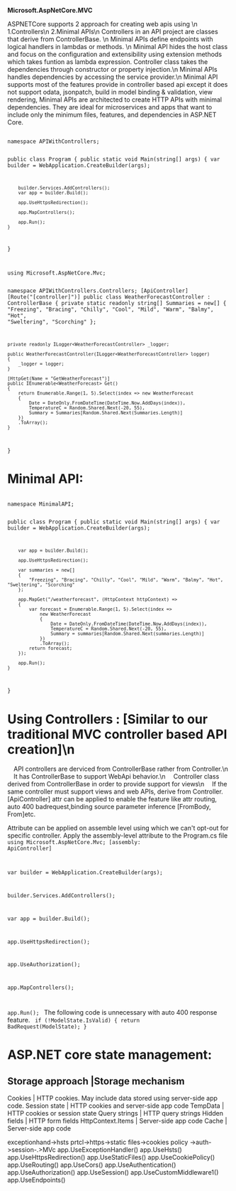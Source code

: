 **Microsoft.AspNetCore.MVC**

ASPNETCore supports 2 approach for creating web apis using \n
	1.Controllers\n
	2.Minimal APIs\n
Controllers in an API project are classes that derive from ControllerBase. \n
Minimal APIs define endpoints with logical handlers in lambdas or methods. \n
Minimal API hides the host class and focus on the configuration and extensibility using extension methods which takes funtion as lambda expression.
Controller class takes the dependencies through constructor or property injection.\n
Minimal APIs handles dependencies by accessing the service provider.\n
Minimal API supports most of the features provide in controller based api except it does not support odata, jsonpatch, 
build in model binding & validation, view rendering, 
Minimal APIs are architected to create HTTP APIs with minimal dependencies.
They are ideal for microservices and apps that want to include only the minimum files, features, and dependencies in ASP.NET Core.

<code>
namespace APIWithControllers;

public class Program
{
    public static void Main(string[] args)
    {
        var builder = WebApplication.CreateBuilder(args);

        builder.Services.AddControllers();
        var app = builder.Build();

        app.UseHttpsRedirection();

        app.MapControllers();

        app.Run();
    }
}

</code>

<code>
using Microsoft.AspNetCore.Mvc;

namespace APIWithControllers.Controllers;
[ApiController]
[Route("[controller]")]
public class WeatherForecastController : ControllerBase
{
    private static readonly string[] Summaries = new[]
    {
        "Freezing", "Bracing", "Chilly", "Cool", "Mild", "Warm", "Balmy", "Hot", "Sweltering", "Scorching"
    };

    private readonly ILogger<WeatherForecastController> _logger;

    public WeatherForecastController(ILogger<WeatherForecastController> logger)
    {
        _logger = logger;
    }

    [HttpGet(Name = "GetWeatherForecast")]
    public IEnumerable<WeatherForecast> Get()
    {
        return Enumerable.Range(1, 5).Select(index => new WeatherForecast
        {
            Date = DateOnly.FromDateTime(DateTime.Now.AddDays(index)),
            TemperatureC = Random.Shared.Next(-20, 55),
            Summary = Summaries[Random.Shared.Next(Summaries.Length)]
        })
        .ToArray();
    }
}
</code>

Minimal API:
============

<code>
namespace MinimalAPI;

public class Program
{
    public static void Main(string[] args)
    {
        var builder = WebApplication.CreateBuilder(args);

        var app = builder.Build();

        app.UseHttpsRedirection();

        var summaries = new[]
        {
            "Freezing", "Bracing", "Chilly", "Cool", "Mild", "Warm", "Balmy", "Hot", "Sweltering", "Scorching"
        };

        app.MapGet("/weatherforecast", (HttpContext httpContext) =>
        {
            var forecast = Enumerable.Range(1, 5).Select(index =>
                new WeatherForecast
                {
                    Date = DateOnly.FromDateTime(DateTime.Now.AddDays(index)),
                    TemperatureC = Random.Shared.Next(-20, 55),
                    Summary = summaries[Random.Shared.Next(summaries.Length)]
                })
                .ToArray();
            return forecast;
        });

        app.Run();
    }
}
</code>

Using Controllers : [Similar to our traditional MVC controller based API creation]\n
==================
&emsp;API controllers are derviced from ControllerBase rather from Controller.\n
&emsp;It has ControllerBase to support WebApi behavior.\n
&emsp;Controller class derived from ControllerBase in order to provide support for views\n
&emsp;If the same controller must support views and web APIs, derive from Controller.
[ApiController] attr can be applied to enable the feature like attr routing, auto 400 badrequest,binding source parameter inference 
[FromBody, From]etc.


Attribute can be applied on assemble level using which we can't opt-out for specific controller.
Apply the assembly-level attribute to the Program.cs file
<code>
using Microsoft.AspNetCore.Mvc;
[assembly: ApiController]

var builder = WebApplication.CreateBuilder(args);

builder.Services.AddControllers();

var app = builder.Build();

app.UseHttpsRedirection();

app.UseAuthorization();

app.MapControllers();

app.Run();
</code>
The following code is unnecessary with auto 400 response feature.
<code>
if (!ModelState.IsValid)
{
    return BadRequest(ModelState);
}
</code>


ASP.NET core state management:
==================================

Storage approach	|Storage mechanism
----------------------------------------
Cookies	| HTTP cookies.  May include data stored using server-side app code.
Session state	| HTTP cookies and server-side app code
TempData	| HTTP cookies or session state
Query strings	| HTTP query strings
Hidden fields	| HTTP form fields
HttpContext.Items	| Server-side app code
Cache	| Server-side app code

exceptionhand->hsts prtcl->https->static files->cookies policy ->auth->session-.>MVc
app.UseExceptionHandler()
app.UseHsts()
app.UseHttpsRedirection()
app.UseStaticFiles()
app.UseCookiePolicy()
app.UseRouting()
app.UseCors()
app.UseAuthentication()
app.UseAuthorization()
app.UseSession()
app.UseCustomMiddleware1()
app.UseEndpoints()

